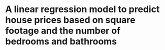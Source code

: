 # A linear regression model to predict house prices based on square footage and the number of bedrooms and bathrooms
